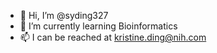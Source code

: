 - 👋 Hi, I’m @syding327
- 👀 I’m currently learning Bioinformatics
- 📫 I can be reached at kristine.ding@nih.com

<!---
syding327/syding327 is a ✨ special ✨ repository because its `README.md` (this file) appears on your GitHub profile.
You can click the Preview link to take a look at your changes.
--->
